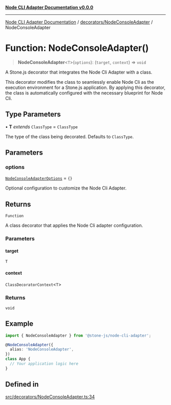 [**Node CLI Adapter Documentation v0.0.0**](../../../README.md)

***

[Node CLI Adapter Documentation](../../../modules.md) / [decorators/NodeConsoleAdapter](../README.md) / NodeConsoleAdapter

# Function: NodeConsoleAdapter()

> **NodeConsoleAdapter**\<`T`\>(`options`): (`target`, `context`) => `void`

A Stone.js decorator that integrates the Node Cli Adapter with a class.

This decorator modifies the class to seamlessly enable Node Cli as the
execution environment for a Stone.js application. By applying this decorator,
the class is automatically configured with the necessary blueprint for Node Cli.

## Type Parameters

• **T** *extends* `ClassType` = `ClassType`

The type of the class being decorated. Defaults to `ClassType`.

## Parameters

### options

[`NodeConsoleAdapterOptions`](../interfaces/NodeConsoleAdapterOptions.md) = `{}`

Optional configuration to customize the Node Cli Adapter.

## Returns

`Function`

A class decorator that applies the Node Cli adapter configuration.

### Parameters

#### target

`T`

#### context

`ClassDecoratorContext`\<`T`\>

### Returns

`void`

## Example

```typescript
import { NodeConsoleAdapter } from '@stone-js/node-cli-adapter';

@NodeConsoleAdapter({
  alias: 'NodeConsoleAdapter',
})
class App {
  // Your application logic here
}
```

## Defined in

[src/decorators/NodeConsoleAdapter.ts:34](https://github.com/stonemjs/node-cli-adapter/blob/30743f7aaaae46db17826e810be4549d56406b6f/src/decorators/NodeConsoleAdapter.ts#L34)
